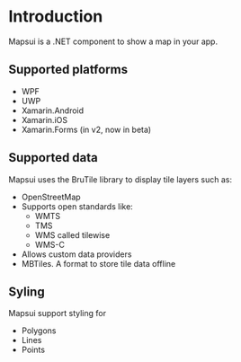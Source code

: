 # Introduction
Mapsui is a .NET component to show a map in your app.

## Supported platforms
- WPF
- UWP
- Xamarin.Android
- Xamarin.iOS
- Xamarin.Forms (in v2, now in beta)

## Supported data
Mapsui uses the BruTile library to display tile layers such as:
- OpenStreetMap
- Supports open standards like:
  - WMTS
  - TMS
  - WMS called tilewise
  - WMS-C
- Allows custom data providers
- MBTiles. A format to store tile data offline

## Syling
Mapsui support styling for 
- Polygons
- Lines
- Points


